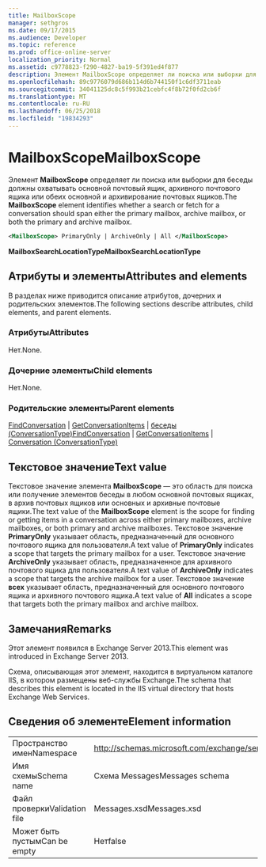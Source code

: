 ```yaml
---
title: MailboxScope
manager: sethgros
ms.date: 09/17/2015
ms.audience: Developer
ms.topic: reference
ms.prod: office-online-server
localization_priority: Normal
ms.assetid: c9778823-f290-4827-ba19-5f391ed4f877
description: Элемент MailboxScope определяет ли поиска или выборки для беседы должны охватывать основной почтовый ящик, архивного почтового ящика или обеих основной и архивирование почтовых ящиков.
ms.openlocfilehash: 89c9776079d686b114d6b744150f1c6df3711eab
ms.sourcegitcommit: 34041125dc8c5f993b21cebfc4f8b72f0fd2cb6f
ms.translationtype: MT
ms.contentlocale: ru-RU
ms.lasthandoff: 06/25/2018
ms.locfileid: "19834293"
---
```

# <a name="mailboxscope"></a><span data-ttu-id="057b6-103">MailboxScope</span><span class="sxs-lookup"><span data-stu-id="057b6-103">MailboxScope</span></span>

<span data-ttu-id="057b6-104">Элемент **MailboxScope** определяет ли поиска или выборки для беседы должны охватывать основной почтовый ящик, архивного почтового ящика или обеих основной и архивирование почтовых ящиков.</span><span class="sxs-lookup"><span data-stu-id="057b6-104">The **MailboxScope** element identifies whether a search or fetch for a conversation should span either the primary mailbox, archive mailbox, or both the primary and archive mailbox.</span></span> 
  
```XML
<MailboxScope> PrimaryOnly | ArchiveOnly | All </MailboxScope>
```

<span data-ttu-id="057b6-105">**MailboxSearchLocationType**</span><span class="sxs-lookup"><span data-stu-id="057b6-105">**MailboxSearchLocationType**</span></span>

## <a name="attributes-and-elements"></a><span data-ttu-id="057b6-106">Атрибуты и элементы</span><span class="sxs-lookup"><span data-stu-id="057b6-106">Attributes and elements</span></span>

<span data-ttu-id="057b6-107">В разделах ниже приводится описание атрибутов, дочерних и родительских элементов.</span><span class="sxs-lookup"><span data-stu-id="057b6-107">The following sections describe attributes, child elements, and parent elements.</span></span>
  
### <a name="attributes"></a><span data-ttu-id="057b6-108">Атрибуты</span><span class="sxs-lookup"><span data-stu-id="057b6-108">Attributes</span></span>

<span data-ttu-id="057b6-109">Нет.</span><span class="sxs-lookup"><span data-stu-id="057b6-109">None.</span></span>
  
### <a name="child-elements"></a><span data-ttu-id="057b6-110">Дочерние элементы</span><span class="sxs-lookup"><span data-stu-id="057b6-110">Child elements</span></span>

<span data-ttu-id="057b6-111">Нет.</span><span class="sxs-lookup"><span data-stu-id="057b6-111">None.</span></span>
  
### <a name="parent-elements"></a><span data-ttu-id="057b6-112">Родительские элементы</span><span class="sxs-lookup"><span data-stu-id="057b6-112">Parent elements</span></span>

<span data-ttu-id="057b6-113">[FindConversation](findconversation.md) | [GetConversationItems](getconversationitems.md) | [беседы (ConversationType)](conversation-conversationtype.md)</span><span class="sxs-lookup"><span data-stu-id="057b6-113">[FindConversation](findconversation.md) | [GetConversationItems](getconversationitems.md) | [Conversation (ConversationType)](conversation-conversationtype.md)</span></span>
  
## <a name="text-value"></a><span data-ttu-id="057b6-114">Текстовое значение</span><span class="sxs-lookup"><span data-stu-id="057b6-114">Text value</span></span>

<span data-ttu-id="057b6-115">Текстовое значение элемента **MailboxScope** — это область для поиска или получение элементов беседы в любом основной почтовых ящиках, в архив почтовых ящиков или основных и архивные почтовые ящики.</span><span class="sxs-lookup"><span data-stu-id="057b6-115">The text value of the **MailboxScope** element is the scope for finding or getting items in a conversation across either primary mailboxes, archive mailboxes, or both primary and archive mailboxes.</span></span> <span data-ttu-id="057b6-116">Текстовое значение **PrimaryOnly** указывает область, предназначенный для основного почтового ящика для пользователя.</span><span class="sxs-lookup"><span data-stu-id="057b6-116">A text value of **PrimaryOnly** indicates a scope that targets the primary mailbox for a user.</span></span> <span data-ttu-id="057b6-117">Текстовое значение **ArchiveOnly** указывает область, предназначенное для архивного почтового ящика для пользователя.</span><span class="sxs-lookup"><span data-stu-id="057b6-117">A text value of **ArchiveOnly** indicates a scope that targets the archive mailbox for a user.</span></span> <span data-ttu-id="057b6-118">Текстовое значение **всех** указывает область, предназначенный для основного почтового ящика и архивного почтового ящика.</span><span class="sxs-lookup"><span data-stu-id="057b6-118">A text value of **All** indicates a scope that targets both the primary mailbox and archive mailbox.</span></span> 
  
## <a name="remarks"></a><span data-ttu-id="057b6-119">Замечания</span><span class="sxs-lookup"><span data-stu-id="057b6-119">Remarks</span></span>

<span data-ttu-id="057b6-120">Этот элемент появился в Exchange Server 2013.</span><span class="sxs-lookup"><span data-stu-id="057b6-120">This element was introduced in Exchange Server 2013.</span></span>
  
<span data-ttu-id="057b6-121">Схема, описывающая этот элемент, находится в виртуальном каталоге IIS, в котором размещены веб-службы Exchange.</span><span class="sxs-lookup"><span data-stu-id="057b6-121">The schema that describes this element is located in the IIS virtual directory that hosts Exchange Web Services.</span></span>
  
## <a name="element-information"></a><span data-ttu-id="057b6-122">Сведения об элементе</span><span class="sxs-lookup"><span data-stu-id="057b6-122">Element information</span></span>

|||
|:-----|:-----|
|<span data-ttu-id="057b6-123">Пространство имен</span><span class="sxs-lookup"><span data-stu-id="057b6-123">Namespace</span></span>  <br/> |http://schemas.microsoft.com/exchange/services/2006/messages  <br/> |
|<span data-ttu-id="057b6-124">Имя схемы</span><span class="sxs-lookup"><span data-stu-id="057b6-124">Schema name</span></span>  <br/> |<span data-ttu-id="057b6-125">Схема Messages</span><span class="sxs-lookup"><span data-stu-id="057b6-125">Messages schema</span></span>  <br/> |
|<span data-ttu-id="057b6-126">Файл проверки</span><span class="sxs-lookup"><span data-stu-id="057b6-126">Validation file</span></span>  <br/> |<span data-ttu-id="057b6-127">Messages.xsd</span><span class="sxs-lookup"><span data-stu-id="057b6-127">Messages.xsd</span></span>  <br/> |
|<span data-ttu-id="057b6-128">Может быть пустым</span><span class="sxs-lookup"><span data-stu-id="057b6-128">Can be empty</span></span>  <br/> |<span data-ttu-id="057b6-129">Нет</span><span class="sxs-lookup"><span data-stu-id="057b6-129">false</span></span>  <br/> |
   

